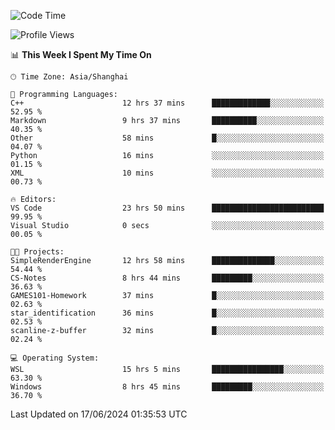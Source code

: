 <!--START_SECTION:waka-->
![Code Time](http://img.shields.io/badge/Code%20Time-1%2C783%20hrs%2022%20mins-blue)

![Profile Views](http://img.shields.io/badge/Profile%20Views-2-blue)

📊 **This Week I Spent My Time On** 

```text
🕑︎ Time Zone: Asia/Shanghai

💬 Programming Languages: 
C++                      12 hrs 37 mins      █████████████░░░░░░░░░░░░   52.95 % 
Markdown                 9 hrs 37 mins       ██████████░░░░░░░░░░░░░░░   40.35 % 
Other                    58 mins             █░░░░░░░░░░░░░░░░░░░░░░░░   04.07 % 
Python                   16 mins             ░░░░░░░░░░░░░░░░░░░░░░░░░   01.15 % 
XML                      10 mins             ░░░░░░░░░░░░░░░░░░░░░░░░░   00.73 % 

🔥 Editors: 
VS Code                  23 hrs 50 mins      █████████████████████████   99.95 % 
Visual Studio            0 secs              ░░░░░░░░░░░░░░░░░░░░░░░░░   00.05 % 

🐱‍💻 Projects: 
SimpleRenderEngine       12 hrs 58 mins      ██████████████░░░░░░░░░░░   54.44 % 
CS-Notes                 8 hrs 44 mins       █████████░░░░░░░░░░░░░░░░   36.63 % 
GAMES101-Homework        37 mins             █░░░░░░░░░░░░░░░░░░░░░░░░   02.63 % 
star_identification      36 mins             █░░░░░░░░░░░░░░░░░░░░░░░░   02.53 % 
scanline-z-buffer        32 mins             █░░░░░░░░░░░░░░░░░░░░░░░░   02.24 % 

💻 Operating System: 
WSL                      15 hrs 5 mins       ████████████████░░░░░░░░░   63.30 % 
Windows                  8 hrs 45 mins       █████████░░░░░░░░░░░░░░░░   36.70 % 
```


 Last Updated on 17/06/2024 01:35:53 UTC
<!--END_SECTION:waka-->
